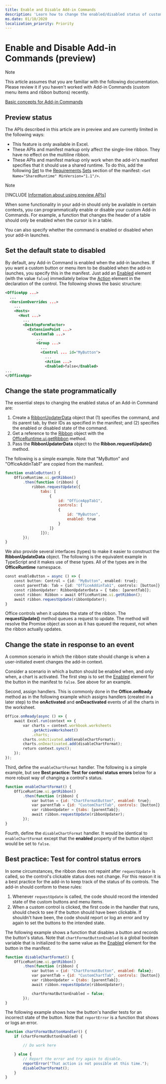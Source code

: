 ```yaml
---
title: Enable and Disable Add-in Commands
description: 'Learn how to change the enabled/disabled status of custom ribbon buttons and menu items in your Office Web Add-in.'
ms.date: 01/10/2020
localization_priority: Priority
---
```



# Enable and Disable Add-in Commands (preview)

> [!NOTE]
> This article assumes that you are familiar with the following documentation. Please review it if you haven't worked with Add-in Commands (custom menu items and ribbon buttons) recently.
>
> [Basic concepts for Add-in Commands](add-in-commands.md)

## Preview status

The APIs described in this article are in preview and are currently limited in the following ways:

- This feature is only available in Excel.
- These APIs and manifest markup only affect the single-line ribbon. They have no effect on the multiline ribbon.
- These APIs and manifest markup only work when the add-in's manifest specifies that it should use a shared runtime. To do this, add the following [Set](/office/dev/add-ins/reference/manifest/set) to the [Requirements](/office/dev/add-ins/reference/manifest/requirements).[Sets](/office/dev/add-ins/reference/manifest/sets) section of the manifest: `<Set Name="SharedRuntime" MinVersion="1.1"/>`.

> [!NOTE]
> [!INCLUDE [Information about using preview APIs](../includes/using-preview-apis.md)]

When some functionality in your add-in should only be available in certain contexts, you can programmatically enable or disable your custom Add-in Commands. For example, a function that changes the header of a table should only be enabled when the cursor is in a table.

You can also specify whether the command is enabled or disabled when your add-in launches.

## Set the default state to disabled

By default, any Add-in Command is enabled when the add-in launches. If you want a custom button or menu item to be disabled when the add-in launches, you specify this in the manifest. Just add an [Enabled](/office/dev/add-ins/reference/manifest/enabled) element (with the value `false`) immediately below the [Action](/office/dev/add-ins/reference/manifest/action) element in the declaration of the control. The following shows the basic structure:

```xml
<OfficeApp ...> 
  ... 
  <VersionOverrides ...> 
    ... 
    <Hosts> 
      <Host ...> 
        ... 
        <DesktopFormFactor> 
          <ExtensionPoint ...> 
            <CustomTab ...> 
              ... 
              <Group ...> 
                ... 
                <Control ... id="MyButton"> 
                  ... 
                  <Action ...> 
                  <Enabled>false</Enabled> 
... 
</OfficeApp>
```

## Change the state programmatically

The essential steps to changing the enabled status of an Add-in Command are:

1. Create a [RibbonUpdaterData](/javascript/api/office/officeruntime.ribbonupdaterdata) object that (1) specifies the command, and its parent tab, by their IDs as specified in the manifest; and (2) specifies the enabled or disabled state of the command.
2. Get a reference to the [Ribbon](/javascript/api/office/officeruntime.ribbon) object with the [OfficeRuntime.ui.getRibbon](/javascript/api/office/officeruntime.ui.getribbon) method.
3. Pass the **RibbonUpdaterData** object to the **Ribbon.requestUpdate()** method.

The following is a simple example. Note that "MyButton" and "OfficeAddinTab1" are copied from the manifest.

```javascript
function enableButton() {
    OfficeRuntime.ui.getRibbon()
        .then(function (ribbon) { 
            ribbon.requestUpdate({
                tabs: [
                    {
                        id: "OfficeAppTab1", 
                        controls: [
                        {
                            id: "MyButton", 
                            enabled: true
                        }
                    ]}
                ]}); 
        }); 
}
```

We also provide several interfaces (types) to make it easier to construct the **RibbonUpdateData** object. The following is the equivalent example in TypeScript and it makes use of these types. All of the types are in the **OfficeRuntime** namespace.

```typescript
const enableButton = async () => {
    const button: Control = {id: "MyButton", enabled: true};
    const parentTab: Tab = {id: "OfficeAddinTab1", controls: [button]};
    const ribbonUpdater: RibbonUpdaterData = { tabs: [parentTab]};
    const ribbon: Ribbon = await OfficeRuntime.ui.getRibbon();
    await ribbon.requestUpdate(ribbonUpdater);
}
```

Office controls when it updates the state of the ribbon. The **requestUpdate()** method queues a request to update. The method will resolve the Promise object as soon as it has queued the request, not when the ribbon actually updates.

## Change the state in response to an event

A common scenario in which the ribbon state should change is when a user-initiated event changes the add-in context.

Consider a scenario in which a button should be enabled when, and only when, a chart is activated. The first step is to set the [Enabled](/office/dev/add-ins/reference/manifest/enabled) element for the button in the manifest to `false`. See above for an example.

Second, assign handlers. This is commonly done in the **Office.onReady** method as in the following example which assigns handlers (created in a later step) to the **onActivated** and **onDeactivated** events of all the charts in the worksheet.

```javascript
Office.onReady(async () => {
    await Excel.run(context => {
        var charts = context.workbook.worksheets
            .getActiveWorksheet()
            .charts;
        charts.onActivated.add(enableChartFormat);
        charts.onDeactivated.add(disableChartFormat);
        return context.sync();
    });
});
```

Third, define the `enableChartFormat` handler. The following is a simple example, but see **Best practice: Test for control status errors** below for a more robust way of changing a control's status.

```javascript
function enableChartFormat() {
    OfficeRuntime.ui.getRibbon()
        .then(function (ribbon) {
            var button = {id: "ChartFormatButton", enabled: true};
            var parentTab = {id: "CustomChartTab", controls: [button]};
            var ribbonUpdater = {tabs: [parentTab]};
            await ribbon.requestUpdate(ribbonUpdater);
        });
}
```

Fourth, define the `disableChartFormat` handler. It would be identical to `enableChartFormat` except that the **enabled** property of the button object would be set to `false`.

## Best practice: Test for control status errors

In some circumstances, the ribbon does not repaint after `requestUpdate` is called, so the control's clickable status does not change. For this reason it is a best practice for the add-in to keep track of the status of its controls. The add-in should conform to these rules:

1. Whenever `requestUpdate` is called, the code should record the intended state of the custom buttons and menu items.
2. When a custom control is clicked, the first code in the handler that runs, should check to see if the button should have been clickable. If shouldn't have been, the code should report or log an error and try again to set the buttons to the intended state.

The following example shows a function that disables a button and records the button's status. Note that `chartFormatButtonEnabled` is a global boolean variable that is initialized to the same value as the [Enabled](/office/dev/add-ins/reference/manifest/enabled) element for the button in the manifest.

```javascript
function disableChartFormat() {
    OfficeRuntime.ui.getRibbon()
        .then(function (ribbon) {
            var button = {id: "ChartFormatButton", enabled: false};
            var parentTab = {id: "CustomChartTab", controls: [button]};
            var ribbonUpdater = {tabs: [parentTab]};
            await ribbon.requestUpdate(ribbonUpdater);

            chartFormatButtonEnabled = false;
        });
}
```

The following example shows how the button's handler tests for an incorrect state of the button. Note that `reportError` is a function that shows or logs an error.

```javascript
function chartFormatButtonHandler() {
    if (chartFormatButtonEnabled) {

        // Do work here

    } else {
        // Report the error and try again to disable.
        reportError("That action is not possible at this time.");
        disableChartFormat();
    }
}
```
